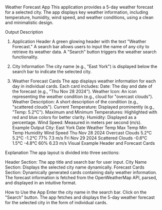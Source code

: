 Weather Forecast App
This application provides a 5-day weather forecast for a selected city. The app displays key weather information, including temperature, humidity, wind speed, and weather conditions, using a clean and minimalistic design.

Output Description

1. Application Header
A green glowing header with the text "Weather Forecast."
A search bar allows users to input the name of any city to retrieve its weather data.
A "Search" button triggers the weather search functionality.

2. City Information
The city name (e.g., "East York") is displayed below the search bar to indicate the selected city.

3. Weather Forecast Cards
The app displays weather information for each day in individual cards.
Each card includes:
Date: The day and date of the forecast (e.g., "Thu Nov 28 2024").
Weather Icon: An icon representing the weather condition (e.g., cloud for "overcast clouds").
Weather Description: A short description of the condition (e.g., "scattered clouds").
Current Temperature: Displayed prominently (e.g., "Temp: 5.2°C").
Maximum and Minimum Temperatures: Highlighted with red and blue colors for better clarity.
Humidity: Displayed as a percentage.
Wind Speed: Measured in meters per second (m/s).
Example Output
City: East York
Date	Weather	Temp	Max Temp	Min Temp	Humidity	Wind Speed
Thu Nov 28 2024	Overcast Clouds	5.2°C	5.2°C	-1.2°C	77%	7.3 m/s
Fri Nov 29 2024	Scattered Clouds	-0.6°C	1.5°C	-4.8°C	60%	6.23 m/s
Visual Example
Header and Forecast Cards

Explanation
The app layout is divided into three sections:

Header Section:
The app title and search bar for user input.
City Name Section:
Displays the selected city name dynamically.
Forecast Cards Section:
Dynamically generated cards containing daily weather information.
The forecast information is fetched from the OpenWeatherMap API, parsed, and displayed in an intuitive format.

How to Use the App
Enter the city name in the search bar.
Click on the "Search" button.
The app fetches and displays the 5-day weather forecast for the selected city in the form of individual cards.